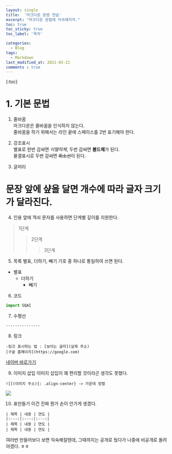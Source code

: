 ```yaml
---
layout: single
title:  '마크다운 문법 연습'
excerpt: "마크다운 문법에 익숙해지자."
toc: true
toc_sticky: true
toc_label: '목차'

categories:
  - Blog
tags:
  - Markdown
last_modified_at: 2021-03-21
comments : true
---
```

{:toc}
# 1. 기본 문법

1. 줄바꿈  
마크다운은 줄바꿈을 인식하지 않는다.  
줄바꿈을 하기 위해서는 라인 끝에 스페이스를 2번 표기해야 한다.  

2. 강조표시  
별표로 한번 감싸면 *이탤릭체*, 두번 감싸면 **볼드체**가 된다.  
물결표시로 두번 감싸면 ~~취소선~~이 된다.  

3. 글머리  
# 문장 앞에 샾을 달면 개수에 따라 글자 크기가 달라진다.  

4. 인용
앞에 꺽쇠 문자를 사용하면 단계별 깊이를 지원한다.
>1단계
>>2단계
>>>3단계

5. 목록
별표, 더하기, 빼기 기호 중 하나로 통일하여 쓰면 된다.
- 별표
  - 더하기
    - 빼기

6. 코드
```python
import SQAI
```
7. 수평선
```
---------------
```
8. 링크
```
-링크 표시하는 법 : [보이는 글자](실제 주소)
[구글 홈페이지](https://google.com)
```
[네이버 바로가기](https://naver.com)

9. 이미지 삽입
이미지 삽입이 꽤 편리할 것이라곤 생각도 못했다.
```
![](이미지 주소){: .align-center} -> 가운데 정렬
```
![](https://t1.daumcdn.net/cfile/blog/2666BD3D54268E961C)

10. 표만들기
이건 진짜 뭔가 손이 안가게 생겼다.
```
| 제목 | 내용 | 연도 |
|:---:|:---:|:---:|
| 제목 | 내용 | 연도 |
| 제목 | 내용 | 연도 |
```

여러번 만들어보다 보면 익숙해질텐데, 그때까지는 공개로 뒀다가 나중에 비공개로 돌려야겠다. ㅎㅎ
